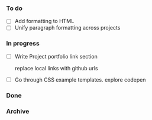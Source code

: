 ### To do
- [ ] Add formatting to HTML
- [ ] Unify paragraph formatting across projects

### In progress
- [ ] Write Project portfolio link section
  
  replace local links with github urls
- [ ] Go through CSS example templates. 
  explore codepen

### Done

### Archive
